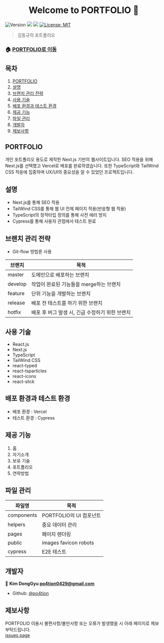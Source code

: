 <h1 align="center">Welcome to PORTFOLIO 👋</h1>
<p>
  <img alt="Version" src="https://img.shields.io/badge/version-1.0.0-blue.svg?cacheSeconds=2592000" />
  <img src="https://img.shields.io/badge/yarn-%3E%3D1.22.5-blue.svg" />
  <img src="https://img.shields.io/badge/npm-%3E%3D8.1.0-blue.svg" />
  <a href="#" target="_blank">
    <img alt="License: MIT" src="https://img.shields.io/badge/License-MIT-yellow.svg" />
  </a>
</p>

> 김동규의 포트폴리오

### 🏠 [PORTFOLIO로 이동](https://portfolio-po4tion.vercel.app/)

## 목차

1. [PORTFOLIO](#PORTFOLIO)
2. [설명](#설명)
3. [브랜치 관리 전략](#브랜치-관리-전략)
4. [사용 기술](#사용-기술)
5. [배포 환경과 테스트 환경](#배포-환경과-테스트-환경)
6. [제공 기능](#제공-기능)
7. [파일 관리](#파일-관리)
8. [개발자](#개발자)
9. [제보사항](#제보사항)

## PORTFOLIO

개인 포트폴리오 용도로 제작한 Next.js 기반의 웹사이트입니다. SEO 적용을 위해 Next.js를 선택했고 Vercel로 배포를 완료하였습니다. 또한 TypeScript와 TailWind CSS 적응에 집중하며 UX/UI의 중요성을 알 수 있었던 프로젝트입니다.

## 설명

- Next.js를 통해 SEO 적용
- TailWind CSS를 통해 웹 UI 전체 페이지 적용(반응형 웹 적용)
- TypeScript의 정적타입 정의를 통해 사전 에러 방지
- Cypress를 통해 사용자 관점에서 테스트 완료

## 브랜치 관리 전략

- Git-flow 방법론 사용

| 브랜치  | 목적                                            |
| ------- | ----------------------------------------------- |
| master  | 도메인으로 배포하는 브랜치                      |
| develop | 작업이 완료된 기능들을 merge하는 브랜치         |
| feature | 단위 기능을 개발하는 브랜치                     |
| release | 배포 전 테스트를 하기 위한 브랜치               |
| hotfix  | 배포 후 버그 발생 시, 긴급 수정하기 위한 브랜치 |

## 사용 기술

- React.js
- Next.js
- TypeScript
- TailWind CSS
- react-typed
- react-tsparticles
- react-icons
- react-slick

## 배포 환경과 테스트 환경

- 배포 환경 : Vercel
- 테스트 환경 : Cypress

## 제공 기능

1. 홈
2. 자기소개
3. 보유 기술
4. 포트폴리오
5. 연락방법

## 파일 관리

| 파일명     | 목적                    |
| ---------- | ----------------------- |
| components | PORTFOLIO의 UI 컴포넌트 |
| helpers    | 중요 데이터 관리        |
| pages      | 페이지 렌더링           |
| public     | images favicon robots   |
| cypress    | E2E 테스트              |

## 개발자

👤 **Kim DongGyu <po4tion0429@gmail.com>**

- Github: [@po4tion](https://github.com/po4tion)

## 제보사항

PORTFOLIO 이용시 불편사항/불만사항 또는 오류가 발생했을 시 아래 페이지로 제보 부탁드립니다.<br> [issues page](https://github.com/po4tion/portfolio/issues)
